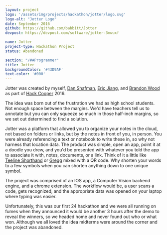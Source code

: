 ```yaml
---
layout: project
logo: '/assets/img/projects/hackathon/jotter/logo.svg'
logo-alt: "Jotter Logo"
date: September 2016
github: https://github.com/babbitt/Jotter
devpost: https://devpost.com/software/jotter-3mwuxf

name: Jotter
project-type: Hackathon Project
status: Abandoned

section: "/#AProgrammer"
title: Jotter
backgroundColor: '#43D9AF'
text-color: '#000'
---
```


Jotter was created by myself, [Dan Shafman](https://www.wayup.com/profile/Dan-Shafman-766d50ead7/), [Eric Jiang](https://github.com/Eric4Jiang), and [Brandon Wood](https://www.linkedin.com/in/brandon-wood-ab1212123/) as part of [Hack Cooper](https://hackcooper.org/) 2016.

The idea was born out of the frustration we had as high school students. Not enough space between the margins. We'd have teachers tell us to annotate but you can only squeeze so much in those half-inch margins, so we set out determined to find a solution.

Jotter was a platform that allowed you to organize your notes in the cloud, not based on folders or links, but by the notes in front of you, in person. You were already referencing a text or notebook to write these in, so why not harness that location data. The product was simple, open an app, point it at a doodle you drew, and you'd be presented with whatever you told the app to associate it with, notes, documents, or a link. Think of it a little like [Teeline Shorthand](https://en.wikipedia.org/wiki/Teeline_Shorthand) or [Gregg](https://en.wikipedia.org/wiki/Gregg_shorthand) mixed with a QR code. Why shorten your words to a few symbols when you can shorten anything down to one unique symbol.

The project was comprised of an IOS app, a Computer Vision backend engine, and a chrome extension. The workflow would be, a user scans a code, gets recognized, and the appropriate data was opened on your laptop where typing was easier.

Unfortunately, this was our first 24 hackathon and we were all running on fumes when they announced it would be another 3 hours after the demo to reveal the winners, so we headed home and never found out who or what won. Although we all loved the idea midterms were around the corner and the project was abandoned.
